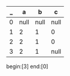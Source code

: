 | _ | a    | b    | c    |
|---|------|------|------|
| 0 | null | null | null |
| 1 | 2    | 1    | 0    |
| 2 | 2    | 1    | 0    |
| 3 | 2    | 1    | null |
begin:[3]
end:[0]